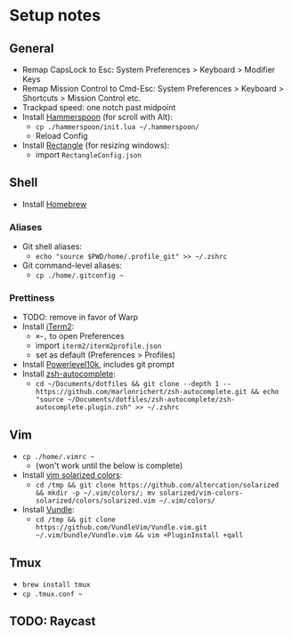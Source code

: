 # Setup notes

## General

* Remap CapsLock to Esc: System Preferences > Keyboard > Modifier Keys
* Remap Mission Control to Cmd-Esc: System Preferences > Keyboard > Shortcuts > Mission Control etc.
* Trackpad speed: one notch past midpoint
* Install [Hammerspoon](https://github.com/Hammerspoon/hammerspoon/releases/latest) (for scroll with Alt):
  - `cp ./hammerspoon/init.lua ~/.hammerspoon/`
  - Reload Config
* Install [Rectangle](https://rectangleapp.com/) (for resizing windows):
  - import `RectangleConfig.json`

## Shell

* Install [Homebrew](https://brew.sh/)

### Aliases
* Git shell aliases:
  - `echo "source $PWD/home/.profile_git" >> ~/.zshrc`
* Git command-level aliases:
  - `cp ./home/.gitconfig ~`

### Prettiness
* TODO: remove in favor of Warp
* Install [iTerm2](https://iterm2.com/):
  - `⌘`-`,` to open Preferences
  - import `iterm2/iterm2profile.json`
  - set as default (Preferences > Profiles)
* Install [Powerlevel10k](https://github.com/romkatv/powerlevel10k#manual), includes git prompt
* Install [zsh-autocomplete](https://github.com/marlonrichert/zsh-autocomplete):
  - `cd ~/Documents/dotfiles && git clone --depth 1 -- https://github.com/marlonrichert/zsh-autocomplete.git && echo "source ~/Documents/dotfiles/zsh-autocomplete/zsh-autocomplete.plugin.zsh" >> ~/.zshrc`

## Vim

* `cp ./home/.vimrc ~`
  - (won't work until the below is complete)
* Install [vim solarized colors](https://github.com/altercation/solarized/tree/master/vim-colors-solarized):
  - `cd /tmp && git clone https://github.com/altercation/solarized && mkdir -p ~/.vim/colors/; mv solarized/vim-colors-solarized/colors/solarized.vim ~/.vim/colors/`
* Install [Vundle](https://github.com/VundleVim/Vundle.vim#quick-start):
  - `cd /tmp && git clone https://github.com/VundleVim/Vundle.vim.git ~/.vim/bundle/Vundle.vim && vim +PluginInstall +qall`

## Tmux

* `brew install tmux`
* `cp .tmux.conf ~`

## TODO: Raycast
